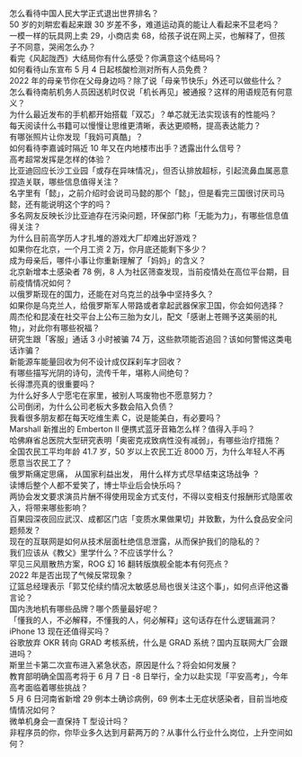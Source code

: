 怎么看待中国人民大学正式退出世界排名？  
50 岁的刘畊宏看起来跟 30 岁差不多，难道运动真的能让人看起来不显老吗？  
一模一样的玩具网上卖 29，小商店卖 68，给孩子说在网上买，也解释了，但孩子不同意，哭闹怎么办？  
看完《风起陇西》大结局你有什么感受？你满意这个结局吗？  
如何看待山东宣布 5 月 4 日起核酸检测对所有人员免费？  
2022 年的母亲节你在父母身边吗？除了说「母亲节快乐」外还可以做些什么？  
怎么看待南航机务人员因送机时仅说「机长再见」被通报？这样的用语规范有何意义？  
为什么最近发布的手机都开始搭载「双芯」？单芯就无法实现该有的性能吗？  
每天阅读什么书籍可以慢慢让思维更清晰，表达更顺畅，提高表达能力？  
有哪张照片让你发现「我妈可真酷」？  
如何看待李嘉诚时隔近 10 年又在内地楼市出手？透露出什么信号？  
高考超常发挥是怎样的体验？  
比亚迪回应长沙工业园「或存在异味情况」，但否认排放超标，引起流鼻血属恶意捏造关联，哪些信息值得关注？  
名字里有「懿」，之前介绍时会说司马懿的那个「懿」，但是看完三国很讨厌司马懿，还有能说明这个字的吗？  
多名网友反映长沙比亚迪存在污染问题，环保部门称「无能为力」，有哪些信息值得关注？  
为什么目前高学历人才扎堆的游戏大厂却难出好游戏？  
如果你在北京，一个月工资 2 万，你月底还能剩下多少？  
成为母亲后，哪件小事让你重新理解了「妈妈」的含义？  
北京新增本土感染者 78 例，8 人为社区筛查发现，当前疫情处在高位平台期，目前疫情情况如何？  
以俄罗斯现在的国力，还能在对乌克兰的战争中坚持多久？  
如果你是乌克兰人，给俄罗斯军人带路或者拿起武器保家卫国，你会如何选择？  
周杰伦和昆凌在社交平台上公布三胎为女儿，配文「感谢上苍赐予这美丽的礼物」，对此你有哪些祝福？  
研究生跟「客服」通话 3 小时被骗 74 万，这些款项能否追回？该如何警惕这类电话诈骗？  
新能源车能量回收为何不设计成仅踩刹车才回收？  
有哪些描写光阴的诗句，流传千年，堪称人间绝句？  
长得漂亮真的很重要吗？  
为什么好多人宁愿宅在家里，被别人骂废物也不愿意努力？  
公司倒闭，为什么公司老板大多数会陷入负债？  
我看很多朋友都在每天吃维生素 C，说是能美白，有必要吗？  
Marshall 新推出的 Emberton II 便携式蓝牙音箱怎么样？值得入手吗？  
哈佛麻省总医院大型研究表明「奥密克戎致病性没有减弱」，有哪些治疗措施？  
全国农民工平均年龄 41.7 岁，50 岁以上农民工近 8000 万，为什么年轻人不再愿意当农民工了？  
俄罗斯痛定思痛， 从国家利益出发， 用什么样方式尽早结束这场战争 ？  
读博后整个人都不爱笑了，博士毕业后会快乐吗？  
两协会发文要求演员片酬不得使用现金方式支付，不得以变相支付报酬形式隐匿收入，将带来哪些影响？  
百果园深夜回应武汉、成都区门店「变质水果做果切」并致歉，为什么食品安全问题频发？  
现在的互联网是如何从技术层面杜绝信息泄露，从而保护我们的隐私的？  
我们应该从《教父》里学什么？不应该学什么？  
罕见三风扇散热方案，ROG 幻 16 翻转版旗舰全能本有何亮点？  
2022 年是否出现了气候反常现象？  
辽篮总经理表示「郭艾伦续约情况太敏感总局也很关注这个事」，如何点评他这番言论？  
国内洗地机有哪些品牌？哪个质量最好呢？  
「懂我的人，不必解释，不懂我的人，何必解释」这句话存在什么逻辑漏洞？  
iPhone 13 现在还值得买吗？  
谷歌放弃 OKR 转向 GRAD 考核系统，什么是 GRAD 系统？国内互联网大厂会跟进吗？  
斯里兰卡第二次宣布进入紧急状态，原因是什么？将会如何发展？  
教育部明确全国高考将于 6 月 7 日 -8 日举行，全力以赴实现「平安高考」，今年高考面临着哪些挑战？  
5 月 6 日河南省新增 29 例本土确诊病例，69 例本土无症状感染者，目前当地疫情情况如何？  
微单机身会一直保持 T 型设计吗？  
非程序员的你，你毕业多久达到月薪两万的？从事什么行业什么岗位，上升空间如何？  
